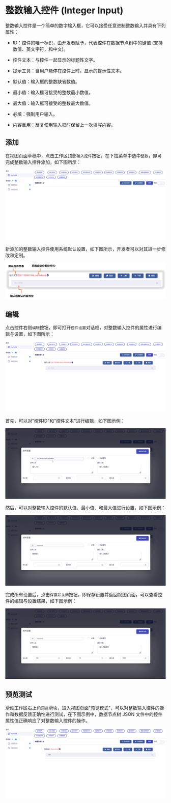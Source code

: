 # 整数输入控件 (Integer Input)

整数输入控件是一个简单的数字输入框，它可以接受任意进制整数输入并具有下列属性：

* ID：控件的唯一标识，由开发者赋予，代表控件在数据节点树中的键值 (支持数值、英文字符，和中文)。

* 控件文本：与控件一起显示的标题性文字。

* 提示工具：当用户悬停在控件上时，显示的提示性文本。

* 默认值：输入框的整数缺省数值。

* 最小值：输入框可接受的整数最小数值。

* 最大值：输入框可接受的整数最大数值。

* 必填：强制用户输入。

* 内容重用：反复使用输入框时保留上一次填写内容。

## 添加

在视图页面草稿中，点击工作区顶部`输入控件`按钮，在下拉菜单中选中`整数`，即可完成整数输入控件添加，如下图所示：

![Matrix.OS](../../../../../media/os/tools/modelview/addinteger.gif "添加整数输入控件")

新添加的整数输入控件使用系统默认设置，如下图所示，开发者可以对其进一步修改和定制。

![Matrix.OS](../../../../../media/os/tools/modelview/addinteger.png "整数输入控件默认设置")

## 编辑

点击控件右侧`编辑`按钮，即可打开`控件设置`对话框，对整数输入控件的属性进行编辑与设置，如下图所示：

![Matrix.OS](../../../../../media/os/tools/modelview/editinteger1.gif "编辑整数输入控件 - 打开控件设置对话框")

首先，可以对"控件ID"和"控件文本"进行编辑，如下图示例：

![Matrix.OS](../../../../../media/os/tools/modelview/editinteger2.gif "编辑整数输入控件 - 控件ID与文本编辑")

然后，可以对整数输入控件的默认值、最小值、和最大值进行设置，如下图示例：

![Matrix.OS](../../../../../media/os/tools/modelview/editinteger3.gif "编辑整数输入控件 - 设置默认值和最大最小值")

完成所有设置后，点击`保存并关闭`按钮，即保存设置并返回视图页面，可以查看控件的编辑与设置结果，如下图示例：

![Matrix.OS](../../../../../media/os/tools/modelview/editinteger4.gif "编辑整数输入控件 - 保存控件设置")

## 预览测试

滑动工作区右上角`预览`滑块，进入视图页面"预览模式"，可以对整数输入控件的操作和数据反馈正确性进行测试，在下图示例中，数据节点树 JSON 文件中的控件属性值正确响应了对整数输入控件的操作。

![Matrix.OS](../../../../../media/os/tools/modelview/testinteger.gif "测试整数输入控件")